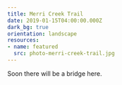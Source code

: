 ```yaml
---
title: Merri Creek Trail
date: 2019-01-15T04:00:00.000Z
dark_bg: true
orientation: landscape
resources:
- name: featured
  src: photo-merri-creek-trail.jpg
---
```

Soon there will be a bridge here.